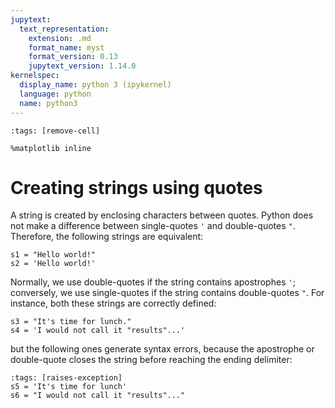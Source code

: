 ```yaml
---
jupytext:
  text_representation:
    extension: .md
    format_name: myst
    format_version: 0.13
    jupytext_version: 1.14.0
kernelspec:
  display_name: python 3 (ipykernel)
  language: python
  name: python3
---
```


```{code-cell} ipython3
:tags: [remove-cell]

%matplotlib inline
```

# Creating strings using quotes

A string is created by enclosing characters between quotes. Python does not make a difference between single-quotes `'` and double-quotes `"`. Therefore, the following strings are equivalent:

```{code-cell}
s1 = "Hello world!"
s2 = 'Hello world!'
```

Normally, we use double-quotes if the string contains apostrophes `'`; conversely, we use single-quotes if the string contains double-quotes `"`. For instance, both these strings are correctly defined:

```{code-cell}
s3 = "It's time for lunch."
s4 = 'I would not call it "results"...'
```

but the following ones generate syntax errors, because the apostrophe or double-quote closes the string before reaching the ending delimiter:

```{code-cell}
:tags: [raises-exception]
s5 = 'It's time for lunch'
s6 = "I would not call it "results"..."
```
